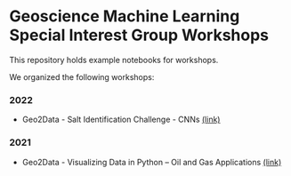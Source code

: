 # Geoscience Machine Learning Special Interest Group Workshops

This repository holds example notebooks for workshops.

We organized the following workshops:

### 2022
- Geo2Data - Salt Identification Challenge - CNNs [(link)](https://github.com/GeoML-SIG/geoml_workshops/tree/main/2022_Geo2Data)

### 2021
- Geo2Data - Visualizing Data in Python – Oil and Gas Applications [(link)](https://github.com/GeoML-SIG/geoml_workshops/tree/main/2021_Geo2Data)